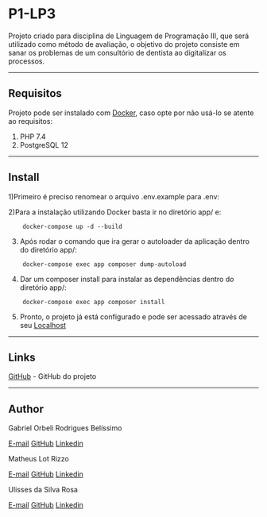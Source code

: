 # P1-LP3
Projeto criado para disciplina de Linguagem de Programação III, que será utilizado como método de avaliação, o objetivo do projeto consiste em sanar os problemas de um consultório de dentista ao digitalizar os processos.

---
## Requisitos
Projeto pode ser instalado com [Docker](https://www.docker.com/), caso opte por não usá-lo se atente ao requisitos:
1) PHP 7.4
2) PostgreSQL 12

---
## Install
1)Primeiro é preciso renomear o arquivo .env.example para .env:

2)Para a instalação utilizando Docker basta ir no diretório app/ e:
```
    docker-compose up -d --build
```

3) Após rodar o comando que ira gerar o autoloader da aplicação dentro do diretório app/:
```
    docker-compose exec app composer dump-autoload
```

4) Dar um composer install para instalar as dependências dentro do diretório app/:
```
    docker-compose exec app composer install
```

5) Pronto, o projeto já está configurado e pode ser acessado através de seu [Localhost](http://localhost:8000/)

---
## Links
[GitHub](https://github.com/Orbeli/P1-LP3) - GitHub do projeto  

---
## Author
Gabriel Orbeli Rodrigues Belíssimo

[E-mail](mailto:gabriel.orbeli@gmail.com)
[GitHub](https://github.com/Orbeli)
[Linkedin](https://www.linkedin.com/in/gabriel-orbeli-436815171/)

Matheus Lot Rizzo

[E-mail](mailto:matheus.l.rizzo@gmail.com)
[GitHub](https://github.com/MatheusLotRizzo)
[Linkedin](https://www.linkedin.com/in/matheus-lot-rizzo-a71595159/)

Ulisses da Silva Rosa

[E-mail](mailto:ulisses.skysect@hotmail.com)
[GitHub](https://github.com/UlissesSRosa)
[Linkedin](https://www.linkedin.com/in/ulisses-rosa/)